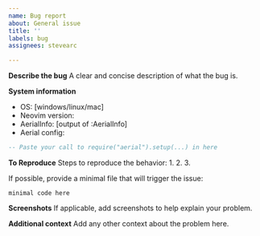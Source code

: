 ```yaml
---
name: Bug report
about: General issue
title: ''
labels: bug
assignees: stevearc

---
```


**Describe the bug**
A clear and concise description of what the bug is.

**System information**
- OS: [windows/linux/mac]
- Neovim version:
- AerialInfo: [output of :AerialInfo]
- Aerial config:
```lua
-- Paste your call to require("aerial").setup(...) in here
```

**To Reproduce**
Steps to reproduce the behavior:
1. 
2.
3. 

If possible, provide a minimal file that will trigger the issue:
```
minimal code here
```

**Screenshots**
If applicable, add screenshots to help explain your problem.

**Additional context**
Add any other context about the problem here.
